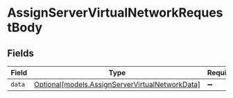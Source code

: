 # AssignServerVirtualNetworkRequestBody


## Fields

| Field                                                                                          | Type                                                                                           | Required                                                                                       | Description                                                                                    |
| ---------------------------------------------------------------------------------------------- | ---------------------------------------------------------------------------------------------- | ---------------------------------------------------------------------------------------------- | ---------------------------------------------------------------------------------------------- |
| `data`                                                                                         | [Optional[models.AssignServerVirtualNetworkData]](../models/assignservervirtualnetworkdata.md) | :heavy_minus_sign:                                                                             | N/A                                                                                            |